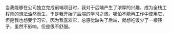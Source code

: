 当我能够在公司独立完成前端项目时，我对于后端产生了浓厚的兴趣，成为全栈工程师的想法油然而生，于是我开始了后端的学习之旅。哪怕不能再工作中使用它，但是我也想要学习它，因为我喜欢它，总感觉缺失了后端，就想吃饭少了一根筷子，虽然不影响，但是很不舒服。
<Image :imgSrc="'https://img0.baidu.com/it/u=3957693178,2468692626&fm=253&fmt=auto&app=120&f=JPEG?w=1422&h=800'"/>
